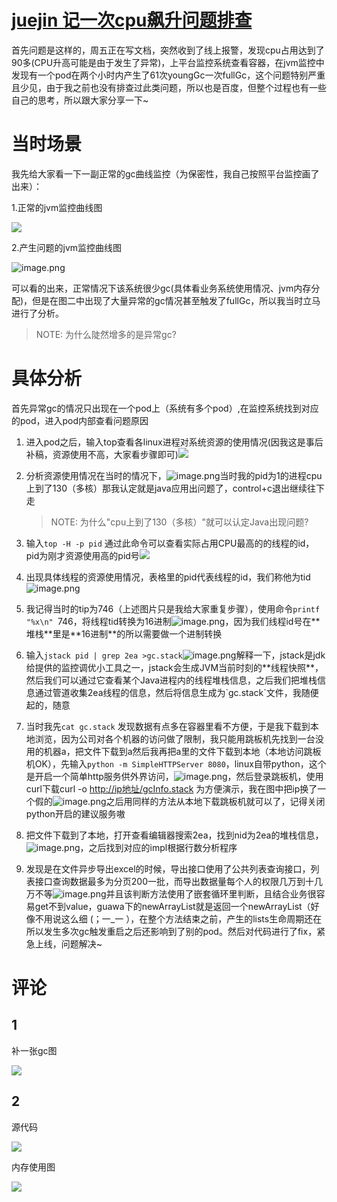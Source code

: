 # [juejin 记一次cpu飙升问题排查](https://juejin.cn/post/7139202066362138654)

首先问题是这样的，周五正在写文档，突然收到了线上报警，发现cpu占用达到了90多(CPU升高可能是由于发生了异常)，上平台监控系统查看容器，在jvm监控中发现有一个pod在两个小时内产生了61次youngGc一次fullGc，这个问题特别严重且少见，由于我之前也没有排查过此类问题，所以也是百度，但整个过程也有一些自己的思考，所以跟大家分享一下~

# 当时场景

我先给大家看一下一副正常的gc曲线监控（为保密性，我自己按照平台监控画了出来）：

1.正常的jvm监控曲线图

![](https://pic.imgdb.cn/item/6313798d16f2c2beb146dfd2.jpg)

2.产生问题的jvm监控曲线图

![image.png](https://p1-juejin.byteimg.com/tos-cn-i-k3u1fbpfcp/92c1cef5cd2c454b842240bf844aa31f~tplv-k3u1fbpfcp-zoom-in-crop-mark:1512:0:0:0.awebp?)

可以看的出来，正常情况下该系统很少gc(具体看业务系统使用情况、jvm内存分配)，但是在图二中出现了大量异常的gc情况甚至触发了fullGc，所以我当时立马进行了分析。

> NOTE: 为什么陡然增多的是异常gc?

# 具体分析

首先异常gc的情况只出现在一个pod上（系统有多个pod）,在监控系统找到对应的pod，进入pod内部查看问题原因

1. 进入pod之后，输入top查看各linux进程对系统资源的使用情况(因我这是事后补稿，资源使用不高，大家看步骤即可)![](https://pic.imgdb.cn/item/63137c7316f2c2beb14aeddf.jpg)

2. 分析资源使用情况在当时的情况下，![image.png](https://p3-juejin.byteimg.com/tos-cn-i-k3u1fbpfcp/0932e8165b9a48939bfdf93deb5220e4~tplv-k3u1fbpfcp-zoom-in-crop-mark:1512:0:0:0.awebp?)当时我的pid为1的进程cpu上到了130（多核）那我认定就是java应用出问题了，control+c退出继续往下走
   
   > NOTE: 为什么"cpu上到了130（多核）"就可以认定Java出现问题?

3. 输入`top -H -p pid` 通过此命令可以查看实际占用CPU最高的的线程的id，pid为刚才资源使用高的pid号![](https://pic.imgdb.cn/item/63137ee316f2c2beb14d67c8.jpg)

4. 出现具体线程的资源使用情况，表格里的pid代表线程的id，我们称他为tid![image.png](https://p1-juejin.byteimg.com/tos-cn-i-k3u1fbpfcp/a3272692ef7f4486bdf22df5f605b5c0~tplv-k3u1fbpfcp-zoom-in-crop-mark:1512:0:0:0.awebp?)

5. 我记得当时的tip为746（上述图片只是我给大家重复步骤），使用命令`printf "%x\n" `746，将线程tid转换为16进制![image.png](https://p9-juejin.byteimg.com/tos-cn-i-k3u1fbpfcp/e0dde491c55a466aa6464d80a1c38305~tplv-k3u1fbpfcp-zoom-in-crop-mark:1512:0:0:0.awebp?)，因为我们线程id号在**堆栈**里是**16进制**的所以需要做一个进制转换

6. 输入`jstack pid | grep 2ea >gc.stack`![image.png](https://p3-juejin.byteimg.com/tos-cn-i-k3u1fbpfcp/2bde782d65fe484c949baec7a533bdb9~tplv-k3u1fbpfcp-zoom-in-crop-mark:1512:0:0:0.awebp?)解释一下，jstack是jdk给提供的监控调优小工具之一，jstack会生成JVM当前时刻的**线程快照**，然后我们可以通过它查看某个Java进程内的线程堆栈信息，之后我们把堆栈信息通过管道收集2ea线程的信息，然后将信息生成为`gc.stack`文件，我随便起的，随意

7. 当时我先`cat gc.stack` 发现数据有点多在容器里看不方便，于是我下载到本地浏览，因为公司对各个机器的访问做了限制，我只能用跳板机先找到一台没用的机器a，把文件下载到a然后我再把a里的文件下载到本地（本地访问跳板机OK），先输入`python -m SimpleHTTPServer 8080`，linux自带python，这个是开启一个简单http服务供外界访问，![image.png](https://p1-juejin.byteimg.com/tos-cn-i-k3u1fbpfcp/e41bb4c3f3ac40c29b01e761f1b4ca25~tplv-k3u1fbpfcp-zoom-in-crop-mark:1512:0:0:0.awebp?)，然后登录跳板机，使用curl下载curl -o [http://ip地址/gcInfo.stack](https://link.juejin.cn?target=http%3A%2F%2Fip%25E5%259C%25B0%25E5%259D%2580%2FgcInfo.stack "http://ip%E5%9C%B0%E5%9D%80/gcInfo.stack") 为方便演示，我在图中把ip换了一个假的![image.png](https://p6-juejin.byteimg.com/tos-cn-i-k3u1fbpfcp/edee67cbbae34304b0e9d54bdd07d0ce~tplv-k3u1fbpfcp-zoom-in-crop-mark:1512:0:0:0.awebp?)之后用同样的方法从本地下载跳板机就可以了，记得关闭python开启的建议服务嗷

8. 把文件下载到了本地，打开查看编辑器搜索2ea，找到nid为2ea的堆栈信息， ![image.png](https://p1-juejin.byteimg.com/tos-cn-i-k3u1fbpfcp/78c84dc794f94ca0882979a2b74253da~tplv-k3u1fbpfcp-zoom-in-crop-mark:1512:0:0:0.awebp?)，之后找到对应的impl根据行数分析程序

9. 发现是在文件异步导出excel的时候，导出接口使用了公共列表查询接口，列表接口查询数据最多为分页200一批，而导出数据量每个人的权限几万到十几万不等![image.png](https://p3-juejin.byteimg.com/tos-cn-i-k3u1fbpfcp/24e876fb3d9d47e890f29fa30a1ea086~tplv-k3u1fbpfcp-zoom-in-crop-mark:1512:0:0:0.awebp?)并且该判断方法使用了嵌套循环里判断，且结合业务很容易get不到value，guawa下的newArrayList就是返回一个newArrayList（好像不用说这么细 (；一_一 ），在整个方法结束之前，产生的lists生命周期还在所以发生多次gc触发重启之后还影响到了别的pod。然后对代码进行了fix，紧急上线，问题解决~

# 评论

## 1

补一张gc图

![](https://p26-juejin-sign.byteimg.com/tos-cn-i-k3u1fbpfcp/e2103c5b4fb34943b003375d3fba9a2a~tplv-k3u1fbpfcp-jj-mark-v1:0:0:0:0:5o6Y6YeR5oqA5pyv56S-5Yy6IEAg5qmY5a2Qenp6eg==:q75.awebp?rk3s=436ef1ef&x-expires=1739267076&x-signature=0T5A3zLYQm8arvzEjps6d7OrCfU%3D)

## 2

源代码

![](https://p3-juejin-sign.byteimg.com/tos-cn-i-k3u1fbpfcp/f87509f8a1a644fca1b6f293a5c95334~tplv-k3u1fbpfcp-jj-mark-v1:0:0:0:0:5o6Y6YeR5oqA5pyv56S-5Yy6IEAg5qmY5a2Qenp6eg==:q75.awebp?rk3s=436ef1ef&x-expires=1739268104&x-signature=e68QVjSsGwY5Y%2BKAbApeZHQnDi8%3D)

内存使用图

![](https://p3-juejin-sign.byteimg.com/tos-cn-i-k3u1fbpfcp/7599374f0d774aafb7317b1f638c1c98~tplv-k3u1fbpfcp-jj-mark-v1:0:0:0:0:5o6Y6YeR5oqA5pyv56S-5Yy6IEAg5qmY5a2Qenp6eg==:q75.awebp?rk3s=436ef1ef&x-expires=1739268104&x-signature=Uo9sifN1BeIkE%2F%2BkwOdPGOfEy1Y%3D)